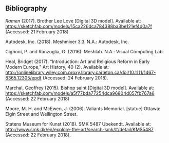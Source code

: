 
## Bibliography

_Ramen_ (2017). Brother Lee Love [Digital 3D model]. Available at: https://sketchfab.com/models/15ca226dca784388ba3be121ef4d0a7f (Accessed: 21 February 2018)

Autodesk, Inc. (2018). Meshmixer 3.3. N.A.: Autodesk, Inc. 

Cignoni, P. and Ranzuglia, G. (2016). Meshlab. N.A.: Visual Computing Lab.

Heal, Bridget (2017). “Introduction: Art and Religious Reform in Early Modern Europe,” Art History, 40 (2). Available at: http://onlinelibrary.wiley.com.proxy.library.carleton.ca/doi/10.1111/1467-8365.12305/epdf (Accessed: 24 February 2018).

Marchal, Geoffrey (2015). Bishop saint [Digital 3D model]. Available at: https://sketchfab.com/models/a5f77bda77254dca96804d057fb767a6 (Accessed: 22 February 2018)

Moore, M. H. and McEwen, J. (2006). Valiants Memorial. [statue] Ottawa: Elgin Street and Wellington Street.

Statens Museum for Kunst (2018). SMK 5487 Ubekendt. Available at: http://www.smk.dk/en/explore-the-art/search-smk/#/detail/KMS5487 (Accessed: 22 February 2018). 
